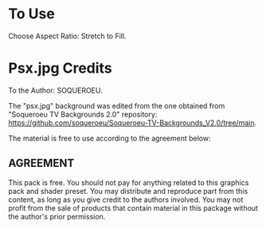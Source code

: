 # To Use

Choose Aspect Ratio: Stretch to Fill.

# Psx.jpg Credits

To the Author: SOQUEROEU.

The "psx.jpg" background was edited from the one obtained from "Soqueroeu TV Backgrounds 2.0" repository: https://github.com/soqueroeu/Soqueroeu-TV-Backgrounds_V2.0/tree/main.

The material is free to use according to the agreement below:

## AGREEMENT

This pack is free. You should not pay for anything related to this graphics pack and shader preset. You may distribute and reproduce part from this content, as long as you give credit to the authors involved. You may not profit from the sale of products that contain material in this package without the author's prior permission.
